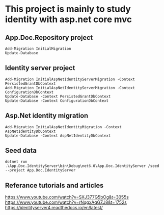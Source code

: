 # This project is mainly to study identity with asp.net core mvc 

## App.Doc.Repository project
``` Add-Migration InitialMigration ``` <br />
``` Update-Database ```
	
	
## Identity server project
``` Add-Migration InitialAspNetIdentityServerMigration -Context PersistedGrantDbContext ``` <br />
``` Add-Migration InitialAspNetIdentityServerMigration -Context ConfigurationDbContext ``` <br />
``` Update-Database -Context PersistedGrantDbContext ``` <br />
``` Update-Database -Context ConfigurationDbContext ``` <br />
	
	
## Asp.Net identity migration
``` Add-Migration InitialAspNetIdentityMigration -Context AspNetIdentityDbContext ``` <br />
``` Update-Database -Context AspNetIdentityDbContext ``` <br />
	

## Seed data
``` dotnet run .\App.Doc.IdentityServer\bin\Debug\net6.0\App.Doc.IdentityServer /seed --project App.Doc.IdentityServer ``` <br />


## Referance tutorials and articles
https://www.youtube.com/watch?v=SXJ377G5bOg&t=3055s
https://www.youtube.com/watch?v=rNqgxAqGZJ8&t=1752s
https://identityserver4.readthedocs.io/en/latest/

